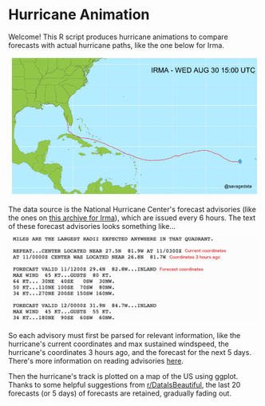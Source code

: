# Hurricane Animation

Welcome! This R script produces hurricane animations to compare forecasts with actual hurricane paths, like the one below for Irma.

<p align="center"><img src="https://github.com/savagedata/hurricane-animation/blob/master/irma_48.gif" width="500"></p>

The data source is the National Hurricane Center's forecast advisories (like the ones on [this archive for Irma](http://www.nhc.noaa.gov/archive/2017/IRMA.shtml?)), which are issued every 6 hours. The text of these forecast advisories looks something like... 

<img src="https://github.com/savagedata/hurricane-animation/blob/master/forecast_advisory_example.png" width="500">

So each advisory must first be parsed for relevant information, like the hurricane's current coordinates and max sustained windspeed, the hurricane's coordinates 3 hours ago, and the forecast for the next 5 days. There's more information on reading advisories [here](http://www.nhc.noaa.gov/help/tcm.shtml?ALL).

Then the hurricane's track is plotted on a map of the US using ggplot. Thanks to some helpful suggestions from [r/DataIsBeautiful](https://www.reddit.com/r/dataisbeautiful/comments/6z0w20/timelapse_of_hurricane_irma_predictions_vs_actual/), the last 20 forecasts (or 5 days) of forecasts are retained, gradually fading out.
